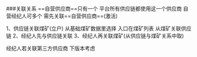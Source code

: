###关联关系
==自营供应商==只有一个  平台所有供应链都使用这一个供应商
自营经纪人可多个 需先关联==自营供应商==(激活)

1、供应链关联煤矿(立户)  从基础煤矿数据里选择  入口在煤矿列表 从煤矿关联供应链
2、经纪人先与供应链关联
3、经纪人再关联煤矿(从供应链与煤矿关系中取)

经纪人若关联第三方供应商 下版本考虑
